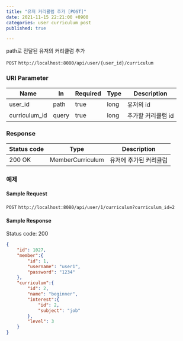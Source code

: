 ```yaml
---
title: "유저 커리큘럼 추가 [POST]"
date: 2021-11-15 22:21:00 +0900
categories: user curriculum post
published: true

---
```


path로 전달된 유저의 커리큘럼 추가

`POST` `http://localhost:8080/api/user/{user_id}/curriculum`

### URI Parameter

| Name          | In    | Required | Type | Description        |
| ------------- | ----- | -------- | ---- | ------------------ |
| user_id       | path  | true     | long | 유저의 id          |
| curriculum_id | query | true     | long | 추가할 커리큘럼 id |

### Response

| Status code | Type             | Description            |
| ----------- | ---------------- | ---------------------- |
| 200 OK      | MemberCurriculum | 유저에 추가된 커리큘럼 |



### 예제

#### Sample Request

`POST` `http://localhost:8080/api/user/1/curriculum?curriculum_id=2`

#### Sample Response

Status code: 200

```json
{
    "id": 1027,
    "member":{
        "id": 1,
        "username": "user1",
        "password": "1234"
    },
    "curriculum":{
        "id": 2,
        "name": "beginner",
        "interest":{
            "id": 2,
            "subject": "job"
        },
        "level": 3
    }
}
```

